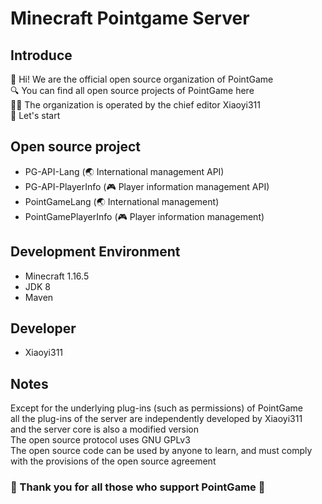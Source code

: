 # Minecraft Pointgame Server

## Introduce
👋 Hi! We are the official open source organization of PointGame</br>
🔍 You can find all open source projects of PointGame here</br>
👨‍💻 The organization is operated by the chief editor Xiaoyi311</br>
🚩 Let's start

## Open source project
- PG-API-Lang (🌏 International management API)
- PG-API-PlayerInfo (🎮 Player information management API)
- PointGameLang (🌏 International management)
- PointGamePlayerInfo (🎮 Player information management)

## Development Environment
- Minecraft 1.16.5
- JDK 8
- Maven

## Developer
- Xiaoyi311

## Notes
Except for the underlying plug-ins (such as permissions) of PointGame</br>
all the plug-ins of the server are independently developed by Xiaoyi311</br>
and the server core is also a modified version</br>
The open source protocol uses GNU GPLv3</br>
The open source code can be used by anyone to learn, and must comply with the provisions of the open source agreement</br>

### 🎉 Thank you for all those who support PointGame 🎉
